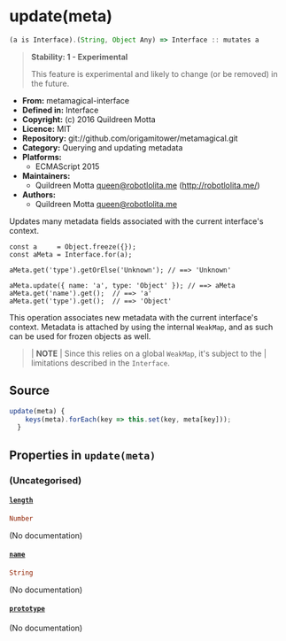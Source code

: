 

# update(meta)


```javascript
(a is Interface).(String, Object Any) => Interface :: mutates a
```




> 
> **Stability: 1 - Experimental**
> 
> This feature is experimental and likely to change (or be removed) in the
> future.
> 


  - **From:**
    metamagical-interface
  - **Defined in:**
    Interface
  - **Copyright:**
    (c) 2016 Quildreen Motta
  - **Licence:**
    MIT
  - **Repository:**
    git://github.com/origamitower/metamagical.git
  - **Category:**
    Querying and updating metadata
  - **Platforms:**
      - ECMAScript 2015
  - **Maintainers:**
      - Quildreen Motta <queen@robotlolita.me> (http://robotlolita.me/)
  - **Authors:**
      - Quildreen Motta <queen@robotlolita.me>



Updates many metadata fields associated with the current interface's
context.


    const a     = Object.freeze({});
    const aMeta = Interface.for(a);

    aMeta.get('type').getOrElse('Unknown'); // ==> 'Unknown'

    aMeta.update({ name: 'a', type: 'Object' }); // ==> aMeta
    aMeta.get('name').get();  // ==> 'a'
    aMeta.get('type').get();  // ==> 'Object'

This operation associates new metadata with the current interface's context.
Metadata is attached by using the internal `WeakMap`, and as such can be
used for frozen objects as well.

> | **NOTE**
> | Since this relies on a global `WeakMap`, it's subject to the
> | limitations described in the `Interface`.



## Source


```javascript
update(meta) {
    keys(meta).forEach(key => this.set(key, meta[key]));
  }
```




## Properties in `update(meta)`




### (Uncategorised)




#### [`length`](update/length)



```haskell
Number
```

(No documentation)



#### [`name`](update/name)



```haskell
String
```

(No documentation)



#### [`prototype`](update/prototype)



(No documentation)






